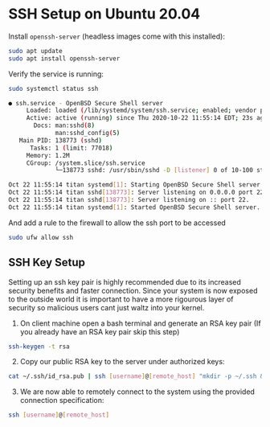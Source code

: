 # SSH Setup on Ubuntu 20.04
Install `openssh-server` (headless images come with this installed):
```bash
sudo apt update
sudo apt install openssh-server
```
Verify the service is running:
```bash
sudo systemctl status ssh

● ssh.service - OpenBSD Secure Shell server
     Loaded: loaded (/lib/systemd/system/ssh.service; enabled; vendor preset: enabled)
     Active: active (running) since Thu 2020-10-22 11:55:14 EDT; 23s ago
       Docs: man:sshd(8)
             man:sshd_config(5)
   Main PID: 138773 (sshd)
      Tasks: 1 (limit: 77018)
     Memory: 1.2M
     CGroup: /system.slice/ssh.service
             └─138773 sshd: /usr/sbin/sshd -D [listener] 0 of 10-100 startups

Oct 22 11:55:14 titan systemd[1]: Starting OpenBSD Secure Shell server...
Oct 22 11:55:14 titan sshd[138773]: Server listening on 0.0.0.0 port 22.
Oct 22 11:55:14 titan sshd[138773]: Server listening on :: port 22.
Oct 22 11:55:14 titan systemd[1]: Started OpenBSD Secure Shell server.
```
And add a rule to the firewall to allow the ssh port to be accessed
```bash
sudo ufw allow ssh
```

## SSH Key Setup
Setting up an ssh key pair is highly recommended due to its increased security benefits and faster connection. Since your system is now exposed to the outside world it is important to have a more rigourous layer of security so malicious users cant just waltz into your kernel.
1. On client machine open a bash terminal and generate an RSA key pair (If you already have an RSA key pair skip this step)
```bash
ssh-keygen -t rsa
```
2. Copy our public RSA key to the server under authorized keys:
```bash
cat ~/.ssh/id_rsa.pub | ssh [username]@[remote_host] "mkdir -p ~/.ssh && touch ~/.ssh/authorized_keys && chmod -R go= ~/.ssh && cat >> ~/.ssh/authorized_keys"
```
3. We are now able to remotely connect to the system using the provided connection specification:
```bash
ssh [username]@[remote_host]
```